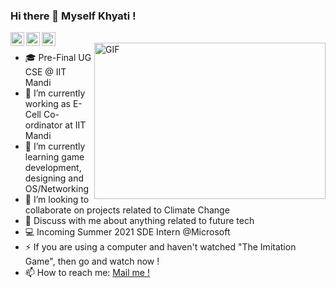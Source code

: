 ### Hi there 👋 Myself Khyati !

<a href="https://github.com/khyati18">
  <img align="left" alt="Khyati's Github" width="22px" src="https://cdn.jsdelivr.net/npm/simple-icons@v3/icons/github.svg" />
</a>
<a href="https://www.linkedin.com/in/khyati-agarwal-29913116b/">
  <img align="left" alt="Khyati's LinkdeIN" width="22px" src="https://cdn.jsdelivr.net/npm/simple-icons@v3/icons/linkedin.svg" />
</a>
<a href="https://www.instagram.com/khyati__agarwal__/">
  <img align="left" alt="Khyati's Instagram" width="22px" src="https://cdn.jsdelivr.net/npm/simple-icons@v3/icons/instagram.svg" />
</a>

<!---
	[![HitCount](http://hits.dwyl.com/khyati18/khyati18.svg)](http://hits.dwyl.com/khyati18/khyati18)
-->

<br />
<img align="right" alt="GIF" src="https://media.giphy.com/media/TdwUupHjofXWF6LJJc/giphy.gif" width="370px" height="250" />

- 🎓 Pre-Final UG CSE @ IIT Mandi
- 🔭 I’m currently working as E-Cell Co-ordinator at IIT Mandi 
- 🌱 I’m currently learning game development, designing and OS/Networking
- 👯 I’m looking to collaborate on projects related to Climate Change
- 💬 Discuss with me about anything related to future tech
- :computer: Incoming Summer 2021 SDE Intern @Microsoft
- ⚡ If you are using a computer and haven't watched "The Imitation Game", then go and watch now !
- 📫 How to reach me: [Mail me !](mailto:agarwal.khyati5@gmail.com)

<br />
<br />
